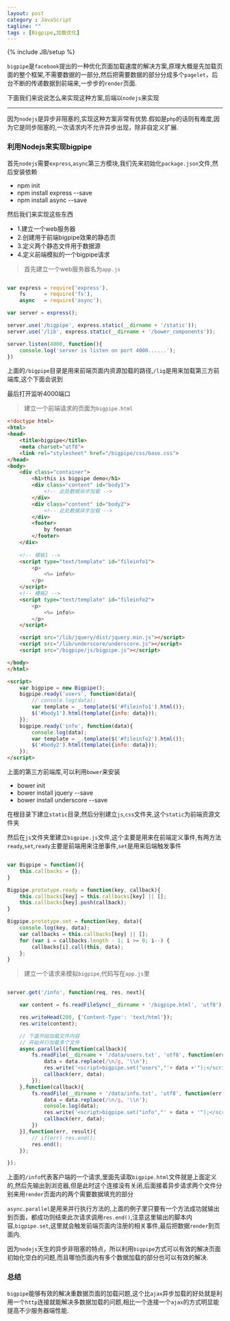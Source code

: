 ```yaml
---
layout: post
category : JavaScript
tagline: ""
tags : [Bigpipe,加载优化]
---
```

{% include JB/setup %}


`bigpipe`是`facebook`提出的一种优化页面加载速度的解决方案,原理大概是先加载页面的整个框架,不需要数据的一部分,然后把需要数据的部分分成多个`pagelet`，后台不断的传递数据到前端来,一步步的`render`页面.

下面我们来说说怎么来实现这种方案,后端以`nodejs`来实现

---

因为`nodejs`是异步非阻塞的,实现这种方案非常有优势.假如是`php`的话则有难度,因为它是同步阻塞的,一次请求内不允许异步出现，除非自定义扩展.

### 利用Nodejs来实现bigpipe

首先`nodejs`需要`express`,`async`第三方模块,我们先来初始化`package.json`文件,然后安装依赖

* npm init
* npm install express --save
* npm install async --save

然后我们来实现这些东西

* 1.建立一个web服务器
* 2.创建用于前端bigpipe效果的静态页
* 3.定义两个静态文件用于数据源
* 4.定义前端模拟的一个bigpipe请求

> 首先建立一个web服务器名为`app.js`

```js

var express = require('express'),
	fs		= require('fs'),
	async   = require('async');

var server = express();

server.use('/bigpipe', express.static(__dirname + '/static'));
server.use('/lib', express.static(__dirname + '/bower_components'));

server.listen(4000, function(){
	console.log('server is listen on port 4000......');
})

```
上面的`/bigpipe`目录是用来前端页面内资源加载的路径,`/lig`是用来加载第三方前端库,这个下面会说到

最后打开监听4000端口

> 建立一个前端请求的页面为`bigpipe.html`

```html
<!doctype html>
<html>
<head>
	<title>bigpipe</title>
	<meta charset="utf8">
	<link rel="stylesheet" href="/bigpipe/css/base.css">
</head>
<body>
	<div class="container">
		<h1>this is bigpipe demo</h1>
		<div class="content" id="body1">
			<!-- 此处数据异步加载 -->
		</div>
		<div class="content" id="body2">
			<!-- 此处数据异步加载 -->
		</div>
		<footer>
			by feenan
		</footer>
	</div>
	
	<!-- 模板1 -->
	<script type="text/template" id="fileinfo1">
		<p>
			<%= info%>
		</p>
	</script>
	<!-- 模板2 -->
	<script type="text/template" id="fileinfo2">
		<p>
			<%= info%>
		</p>
	</script>

	<script src="/lib/jquery/dist/jquery.min.js"></script>
	<script src="/lib/underscore/underscore.js"></script>
	<script src="/bigpipe/js/bigpipe.js"></script>

</body>
</html>

<script>
	var bigpipe = new Bigpipe();
	bigpipe.ready('users', function(data){
		// console.log(data);
		var template = _.template($('#fileinfo1').html());
		$('#body1').html(template({info: data}));	
	});
	bigpipe.ready('info', function(data){
		console.log(data);
		var template = _.template($('#fileinfo2').html());
		$('#body2').html(template({info: data}));	
	});
</script>

```

上面的第三方前端库,可以利用`bower`来安装

* bower init
* bower install jquery --save
* bower install underscore --save

在根目录下建立`static`目录,然后分别建立`js`,`css`文件夹,这个`static`为前端资源文件夹

然后在`js`文件夹里建立`bigpipe.js`文件,这个主要是用来在前端定义事件,有两方法`ready`,`set`,`ready`主要是前端用来注册事件,`set`是用来后端触发事件

```js

var Bigpipe = function(){
	this.callbacks = {};
}

Bigpipe.prototype.ready = function(key, callback){
	this.callbacks[key] = this.callbacks[key] || [];
	this.callbacks[key].push(callback);
}

Bigpipe.prototype.set = function(key, data){
	console.log(key, data);
	var callbacks = this.callbacks[key] || [];
	for (var i = callbacks.length - 1; i >= 0; i--) {
		callbacks[i].call(this, data);
	};
}

```

> 建立一个请求来模拟`bigpipe`,代码写在`app.js`里

```js

server.get('/info', function(req, res, next){

	var content = fs.readFileSync(__dirname + '/bigpipe.html', 'utf8');

	res.writeHead(200, {'Content-Type': 'text/html'});
	res.write(content);

	// 下面开始加载文件内容
	// 开始并行加载多个文件
	async.parallel([function(callback){
		fs.readFile(__dirname + '/data/users.txt', 'utf8', function(err, data){
			data = data.replace(/\n/g, '\\n');
			res.write('<script>bigpipe.set("users","'+ data +'");</script>');
			callback(err, data);
		});
	},function(callback){
		fs.readFile(__dirname + '/data/info.txt', 'utf8', function(err, data){
			data = data.replace(/\n/g, '\\n');
			console.log(data);
			res.write('<script>bigpipe.set("info","' + data + '");</script>');
			callback(err, data);
		})
	}],function(err, result){
		// if(err) res.end();
		res.end();
	});

});

```

上面的`/info`代表客户端的一个请求,里面先读取`bigpipe.html`文件就是上面定义的,然后先输出到浏览器,但是此时这个连接没有关闭,后面接着异步请求两个文件分别来用`render`页面内的两个需要数据填充的部分

`async.parallel`是用来并行执行方法的,上面的例子里只要有一个方法成功就输出到页面，都成功则结束此次请求调用`res.end()`,注意这里输出的脚本内容,`bigpipe.set`,这里就会触发前端页面内注册的相关事件,最后把数据`render`到页面内.

因为`nodejs`天生的异步非阻塞的特点，所以利用`bigpipe`方式可以有效的解决页面初始化空白的问题,而且哪怕页面内有多个数据加载的部分也可以有效的解决.


### 总结

`bigpipe`能够有效的解决重数据页面的加载问题,这个比`ajax`异步加载的好处就是利用一个`http`连接就能解决多数据加载的问题,相比一个连接一个`ajax`的方式明显能提高不少服务器端性能.



